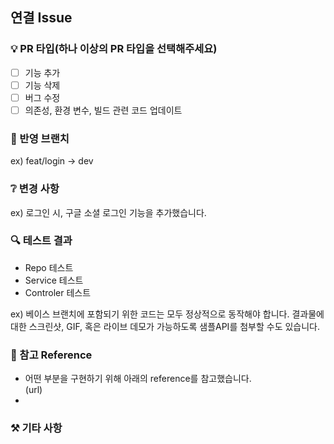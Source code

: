 ## 연결 Issue 

### 💡 PR 타입(하나 이상의 PR 타입을 선택해주세요)
* [ ] 기능 추가
* [ ] 기능 삭제
* [ ] 버그 수정
* [ ] 의존성, 환경 변수, 빌드 관련 코드 업데이트

### 📲 반영 브랜치
ex) feat/login -> dev


### ❔ 변경 사항
ex) 로그인 시, 구글 소셜 로그인 기능을 추가했습니다.

### 🔍 테스트 결과
- Repo 테스트
- Service 테스트
- Controler 테스트

ex) 베이스 브랜치에 포함되기 위한 코드는 모두 정상적으로 동작해야 합니다. 결과물에 대한 스크린샷, GIF, 혹은 라이브 데모가 가능하도록 샘플API를 첨부할 수도 있습니다.

### 📰 참고 Reference
- 어떤 부분을 구현하기 위해 아래의 reference를 참고했습니다.
<br> (url)
- 
### ⚒️ 기타 사항

